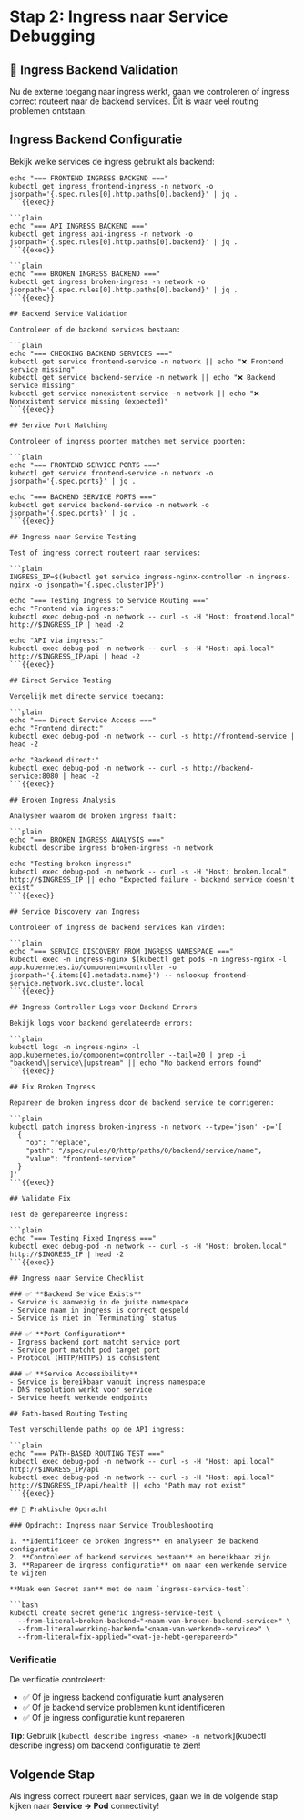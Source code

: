 # Stap 2: Ingress naar Service Debugging

## 🚪 Ingress Backend Validation

Nu de externe toegang naar ingress werkt, gaan we controleren of ingress correct routeert naar de backend services. Dit is waar veel routing problemen ontstaan.

## Ingress Backend Configuratie

Bekijk welke services de ingress gebruikt als backend:

```plain
echo "=== FRONTEND INGRESS BACKEND ==="
kubectl get ingress frontend-ingress -n network -o jsonpath='{.spec.rules[0].http.paths[0].backend}' | jq .
```{{exec}}

```plain
echo "=== API INGRESS BACKEND ==="
kubectl get ingress api-ingress -n network -o jsonpath='{.spec.rules[0].http.paths[0].backend}' | jq .
```{{exec}}

```plain
echo "=== BROKEN INGRESS BACKEND ==="
kubectl get ingress broken-ingress -n network -o jsonpath='{.spec.rules[0].http.paths[0].backend}' | jq .
```{{exec}}

## Backend Service Validation

Controleer of de backend services bestaan:

```plain
echo "=== CHECKING BACKEND SERVICES ==="
kubectl get service frontend-service -n network || echo "❌ Frontend service missing"
kubectl get service backend-service -n network || echo "❌ Backend service missing"
kubectl get service nonexistent-service -n network || echo "❌ Nonexistent service missing (expected)"
```{{exec}}

## Service Port Matching

Controleer of ingress poorten matchen met service poorten:

```plain
echo "=== FRONTEND SERVICE PORTS ==="
kubectl get service frontend-service -n network -o jsonpath='{.spec.ports}' | jq .

echo "=== BACKEND SERVICE PORTS ==="
kubectl get service backend-service -n network -o jsonpath='{.spec.ports}' | jq .
```{{exec}}

## Ingress naar Service Testing

Test of ingress correct routeert naar services:

```plain
INGRESS_IP=$(kubectl get service ingress-nginx-controller -n ingress-nginx -o jsonpath='{.spec.clusterIP}')

echo "=== Testing Ingress to Service Routing ==="
echo "Frontend via ingress:"
kubectl exec debug-pod -n network -- curl -s -H "Host: frontend.local" http://$INGRESS_IP | head -2

echo "API via ingress:"
kubectl exec debug-pod -n network -- curl -s -H "Host: api.local" http://$INGRESS_IP/api | head -2
```{{exec}}

## Direct Service Testing

Vergelijk met directe service toegang:

```plain
echo "=== Direct Service Access ==="
echo "Frontend direct:"
kubectl exec debug-pod -n network -- curl -s http://frontend-service | head -2

echo "Backend direct:"
kubectl exec debug-pod -n network -- curl -s http://backend-service:8080 | head -2
```{{exec}}

## Broken Ingress Analysis

Analyseer waarom de broken ingress faalt:

```plain
echo "=== BROKEN INGRESS ANALYSIS ==="
kubectl describe ingress broken-ingress -n network

echo "Testing broken ingress:"
kubectl exec debug-pod -n network -- curl -s -H "Host: broken.local" http://$INGRESS_IP || echo "Expected failure - backend service doesn't exist"
```{{exec}}

## Service Discovery van Ingress

Controleer of ingress de backend services kan vinden:

```plain
echo "=== SERVICE DISCOVERY FROM INGRESS NAMESPACE ==="
kubectl exec -n ingress-nginx $(kubectl get pods -n ingress-nginx -l app.kubernetes.io/component=controller -o jsonpath='{.items[0].metadata.name}') -- nslookup frontend-service.network.svc.cluster.local
```{{exec}}

## Ingress Controller Logs voor Backend Errors

Bekijk logs voor backend gerelateerde errors:

```plain
kubectl logs -n ingress-nginx -l app.kubernetes.io/component=controller --tail=20 | grep -i "backend\|service\|upstream" || echo "No backend errors found"
```{{exec}}

## Fix Broken Ingress

Repareer de broken ingress door de backend service te corrigeren:

```plain
kubectl patch ingress broken-ingress -n network --type='json' -p='[
  {
    "op": "replace",
    "path": "/spec/rules/0/http/paths/0/backend/service/name",
    "value": "frontend-service"
  }
]'
```{{exec}}

## Validate Fix

Test de gerepareerde ingress:

```plain
echo "=== Testing Fixed Ingress ==="
kubectl exec debug-pod -n network -- curl -s -H "Host: broken.local" http://$INGRESS_IP | head -2
```{{exec}}

## Ingress naar Service Checklist

### ✅ **Backend Service Exists**
- Service is aanwezig in de juiste namespace
- Service naam in ingress is correct gespeld
- Service is niet in `Terminating` status

### ✅ **Port Configuration**
- Ingress backend port matcht service port
- Service port matcht pod target port
- Protocol (HTTP/HTTPS) is consistent

### ✅ **Service Accessibility**
- Service is bereikbaar vanuit ingress namespace
- DNS resolution werkt voor service
- Service heeft werkende endpoints

## Path-based Routing Testing

Test verschillende paths op de API ingress:

```plain
echo "=== PATH-BASED ROUTING TEST ==="
kubectl exec debug-pod -n network -- curl -s -H "Host: api.local" http://$INGRESS_IP/api
kubectl exec debug-pod -n network -- curl -s -H "Host: api.local" http://$INGRESS_IP/api/health || echo "Path may not exist"
```{{exec}}

## 🎯 Praktische Opdracht

### Opdracht: Ingress naar Service Troubleshooting

1. **Identificeer de broken ingress** en analyseer de backend configuratie
2. **Controleer of backend services bestaan** en bereikbaar zijn
3. **Repareer de ingress configuratie** om naar een werkende service te wijzen

**Maak een Secret aan** met de naam `ingress-service-test`:

```bash
kubectl create secret generic ingress-service-test \
  --from-literal=broken-backend="<naam-van-broken-backend-service>" \
  --from-literal=working-backend="<naam-van-werkende-service>" \
  --from-literal=fix-applied="<wat-je-hebt-gerepareerd>"
```

### Verificatie

De verificatie controleert:
- ✅ Of je ingress backend configuratie kunt analyseren
- ✅ Of je backend service problemen kunt identificeren
- ✅ Of je ingress configuratie kunt repareren

**Tip**: Gebruik [`kubectl describe ingress <name> -n network`](kubectl describe ingress) om backend configuratie te zien!

## Volgende Stap

Als ingress correct routeert naar services, gaan we in de volgende stap kijken naar **Service → Pod** connectivity!